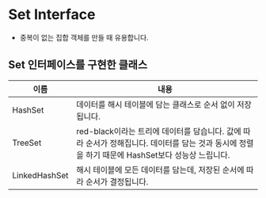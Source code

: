 # Set Interface
* 중복이 없는 집합 객체를 만들 때 유용합니다.

## Set 인터페이스를 구현한 클래스
이름 | 내용
-----|-----
HashSet | 데이터를 해시 테이블에 담는 클래스로 순서 없이 저장됩니다.
TreeSet |red-black이라는 트리에 데이터를 담습니다. 값에 따라 순서가 정해집니다. 데이터를 담는 것과 동시에 정렬을 하기 때문에 HashSet보다 성능상 느립니다.
LinkedHashSet | 해시 테이블에 모든 데이터를 담는데, 저장된 순서에 따라 순서가 결정됩니다.
